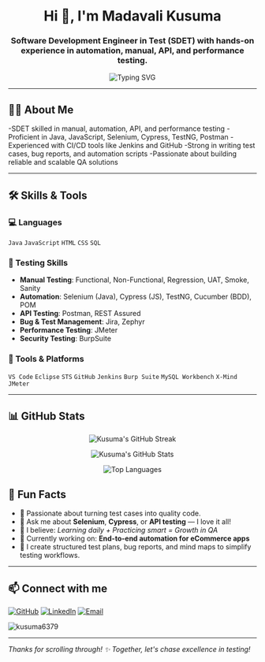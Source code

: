 <h1 align="center">Hi 👋, I'm Madavali Kusuma</h1>
<h3 align="center">Software Development Engineer in Test (SDET) with hands-on experience in automation, manual, API, and performance testing.</h3>

<p align="center">
  <img src="https://readme-typing-svg.herokuapp.com?font=Fira+Code&size=22&pause=1000&center=true&vCenter=true&width=500&lines=Aspiring+SDET+%7C+Software+Testing+Engineer;Manual+%2B+Automation+Testing;Selenium+%7C+Cypress+%7C+TestNG;API+Testing+with+Postman+%26+RestAssured;Performance+Testing+using+JMeter;Bug+Reporting+%7C+Test+Planning+%7C+POM" alt="Typing SVG" />
</p>



---

## 👨‍🎓 About Me
-SDET skilled in manual, automation, API, and performance testing
-Proficient in Java, JavaScript, Selenium, Cypress, TestNG, Postman
-Experienced with CI/CD tools like Jenkins and GitHub
-Strong in writing test cases, bug reports, and automation scripts
-Passionate about building reliable and scalable QA solutions

---

## 🛠️ Skills & Tools

### 💻 Languages
`Java` `JavaScript` `HTML` `CSS` `SQL` 

### 🧪 Testing Skills
- **Manual Testing**: Functional, Non-Functional, Regression, UAT, Smoke, Sanity
- **Automation**: Selenium (Java), Cypress (JS), TestNG, Cucumber (BDD), POM
- **API Testing**: Postman, REST Assured
- **Bug & Test Management**: Jira, Zephyr
- **Performance Testing**: JMeter
- **Security Testing**: BurpSuite

### 🧰 Tools & Platforms
`VS Code` `Eclipse` `STS` `GitHub` `Jenkins` `Burp Suite` `MySQL Workbench` `X-Mind` `JMeter`

---

## 📊 GitHub Stats
<p align="center">
  <img src="https://streak-stats.demolab.com/?user=kusuma6379&theme=tokyonight" alt="Kusuma's GitHub Streak" />
</p>

<p align="center">
  <img src="https://github-readme-stats.vercel.app/api?username=kusuma6379&show_icons=true&theme=tokyonight" alt="Kusuma's GitHub Stats" />
</p>

<p align="center">
   <img src="https://github-readme-stats.vercel.app/api/top-langs/?username=kusuma6379&layout=compact&theme=tokyonight" alt="Top Languages" />
</p>


## 🧩 Fun Facts
- 🧪 Passionate about turning test cases into quality code.
- 💬 Ask me about **Selenium**, **Cypress**, or **API testing** — I love it all!
- 🧠 I believe: *Learning daily + Practicing smart = Growth in QA*
- 📌 Currently working on: **End-to-end automation for eCommerce apps**
- 📝 I create structured test plans, bug reports, and mind maps to simplify testing workflows.


---

## 📫 Connect with me

[![GitHub](https://img.shields.io/badge/GitHub-000?style=for-the-badge&logo=github&logoColor=white)](https://github.com/kusuma6379)
[![LinkedIn](https://img.shields.io/badge/LinkedIn-blue?style=for-the-badge&logo=linkedin&logoColor=white)](https://www.linkedin.com/in/madavali-kusuma-441088370/)
[![Email](https://img.shields.io/badge/Gmail-red?style=for-the-badge&logo=gmail&logoColor=white)](mailto:kusumababu6379@gmail.com)

<img src="https://komarev.com/ghpvc/?username=kusuma6379&label=Profile%20views&color=0e75b6&style=flat" alt="kusuma6379" />

---
*Thanks for scrolling through! ✨ Together, let's chase excellence in testing!*



